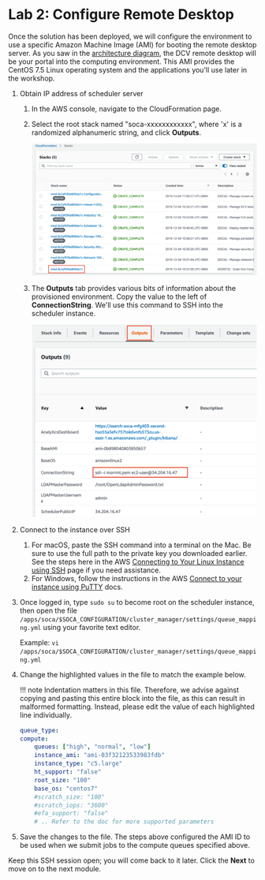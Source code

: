# Lab 2: Configure Remote Desktop

Once the solution has been deployed, we will configure the environment to use a specific Amazon Machine Image (AMI) for booting the remote desktop server.  As you saw in the [architecture diagram](../../), the DCV remote desktop will be your portal into the computing environment.  This AMI provides the CentOS 7.5 Linux operating system and the applications you'll use later in the workshop.

1. Obtain IP address of scheduler server
    1. In the AWS console, navigate to the CloudFormation page.

    1. Select the root stack named "soca-xxxxxxxxxxxx", where 'x' is a randomized alphanumeric string, and click **Outputs**.

        ![](../imgs/cfn-ee-stack.png)

    1. The **Outputs** tab provides various bits of information about the provisioned environment. Copy the value to the left of **ConnectionString**.  We'll use this command to SSH into the scheduler instance.  

        ![](../imgs/stack-outputs-connect-str.png)

1. Connect to the instance over SSH

    1. For macOS, paste the SSH command into a terminal on the Mac.  Be sure to use the full path to the private key you downloaded earlier. See the steps here in the AWS [Connecting to Your Linux Instance using SSH](https://docs.aws.amazon.com/AWSEC2/latest/UserGuide/AccessingInstancesLinux.html) page if you need assistance.
    1. For Windows, follow the instructions in the AWS [Connect to your instance using PuTTY](https://docs.aws.amazon.com/AWSEC2/latest/UserGuide/putty.html) docs.

1. Once logged in, type `sudo su` to become root on the scheduler instance, then open the file `/apps/soca/$SOCA_CONFIGURATION/cluster_manager/settings/queue_mapping.yml` using your favorite text editor.
    
    Example: `vi /apps/soca/$SOCA_CONFIGURATION/cluster_manager/settings/queue_mapping.yml`

1. Change the highlighted values in the file to match the example below.

    !!! note
        Indentation matters in this file.  Therefore, we advise against copying and pasting this entire block into the file, as this can result in malformed formatting.  Instead, please edit the value of each highlighted line individually.

    ```yaml hl_lines="4 7 8"
    queue_type:
    compute:
        queues: ["high", "normal", "low"]
        instance_ami: "ami-03f32123533983fdb"
        instance_type: "c5.large"
        ht_support: "false"
        root_size: "100"
        base_os: "centos7"
        #scratch_size: "100"
        #scratch_iops: "3600"
        #efa_support: "false"
        # .. Refer to the doc for more supported parameters
    ```

1. Save the changes to the file. The steps above configured the AMI ID to be used when we submit jobs to the compute queues specified above.


Keep this SSH session open; you will come back to it later.  Click the **Next** to move on to the next module.
